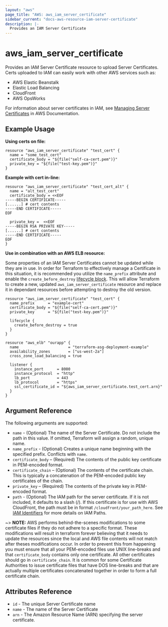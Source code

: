 ```yaml
---
layout: "aws"
page_title: "AWS: aws_iam_server_certificate"
sidebar_current: "docs-aws-resource-iam-server-certificate"
description: |-
  Provides an IAM Server Certificate
---
```


# aws\_iam\_server\_certificate

Provides an IAM Server Certificate resource to upload Server Certificates.
Certs uploaded to IAM can easily work with other AWS services such as:

- AWS Elastic Beanstalk
- Elastic Load Balancing
- CloudFront
- AWS OpsWorks

For information about server certificates in IAM, see [Managing Server
Certificates][2] in AWS Documentation.

## Example Usage

**Using certs on file:**

```
resource "aws_iam_server_certificate" "test_cert" {
  name = "some_test_cert"
  certificate_body = "${file("self-ca-cert.pem")}"
  private_key = "${file("test-key.pem")}"
}
```

**Example with cert in-line:**

```
resource "aws_iam_server_certificate" "test_cert_alt" {
  name = "alt_test_cert"
  certificate_body = <<EOF
-----BEGIN CERTIFICATE-----
[......] # cert contents
-----END CERTIFICATE-----
EOF

  private_key =  <<EOF
-----BEGIN RSA PRIVATE KEY-----
[......] # cert contents
-----END CERTIFICATE-----
EOF
}
```

**Use in combination with an AWS ELB resource:**

Some properties of an IAM Server Certificates cannot be updated while they are
in use. In order for Terraform to effectively manage a Certificate in this situation, it is
recommended you utilize the `name_prefix` attribute and enable the
`create_before_destroy` [lifecycle block][lifecycle]. This will allow Terraform
to create a new, updated `aws_iam_server_certificate` resource and replace it in
dependant resources before attempting to destroy the old version.


```
resource "aws_iam_server_certificate" "test_cert" {
  name_prefix      = "example-cert"
  certificate_body = "${file("self-ca-cert.pem")}"
  private_key      = "${file("test-key.pem")}"

  lifecycle {
    create_before_destroy = true
  }
}

resource "aws_elb" "ourapp" {
  name                      = "terraform-asg-deployment-example"
  availability_zones        = ["us-west-2a"]
  cross_zone_load_balancing = true

  listener {
    instance_port      = 8000
    instance_protocol  = "http"
    lb_port            = 443
    lb_protocol        = "https"
    ssl_certificate_id = "${aws_iam_server_certificate.test_cert.arn}"
  }
}
```

## Argument Reference

The following arguments are supported:

* `name` - (Optional) The name of the Server Certificate. Do not include the 
  path in this value. If omitted, Terraform will assign a random, unique name.
* `name_prefix` - (Optional) Creates a unique name beginning with the specified
  prefix. Conflicts with `name`.
* `certificate_body` – (Required) The contents of the public key certificate in 
  PEM-encoded format.
* `certificate_chain` – (Optional) The contents of the certificate chain. 
  This is typically a concatenation of the PEM-encoded public key certificates 
  of the chain. 
* `private_key` – (Required) The contents of the private key in PEM-encoded format.
* `path` - (Optional) The IAM path for the server certificate.  If it is not 
    included, it defaults to a slash (/). If this certificate is for use with
    AWS CloudFront, the path must be in format `/cloudfront/your_path_here`.
    See [IAM Identifiers][1] for more details on IAM Paths.

~> **NOTE:** AWS performs behind-the-scenes modifications to some certificate files if they do not adhere to a specific format. These modifications will result in terraform forever believing that it needs to update the resources since the local and AWS file contents will not match after theses modifications occur. In order to prevent this from happening you must ensure that all your PEM-encoded files use UNIX line-breaks and that `certificate_body` contains only one certificate. All other certificates should go in `certificate_chain`. It is common for some Certificate Authorities to issue certificate files that have DOS line-breaks and that are actually multiple certificates concatenated together in order to form a full certificate chain.

## Attributes Reference

* `id` - The unique Server Certificate name
* `name` - The name of the Server Certificate
* `arn` - The Amazon Resource Name (ARN) specifying the server certificate.


[1]: https://docs.aws.amazon.com/IAM/latest/UserGuide/Using_Identifiers.html
[2]: https://docs.aws.amazon.com/IAM/latest/UserGuide/ManagingServerCerts.html
[lifecycle]: http://localhost:4567/docs/configuration/resources.html


